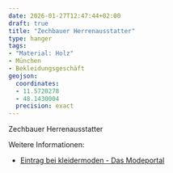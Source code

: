 ```yaml
---
date: 2026-01-27T12:47:44+02:00
draft: true
title: "Zechbauer Herrenausstatter"
type: hanger
tags:
- "Material: Holz"
- München
- Bekleidungsgeschäft
geojson:
  coordinates:
  - 11.5720278
  - 48.1430004
  precision: exact
---
```

Zechbauer Herrenausstatter

<div class="notes">
Weitere Informationen:
<ul>
<li><a href="https://www.kleidermoden.com/mode-zechbauer-gmbh-in-muenchen-4999">Eintrag bei kleidermoden - Das Modeportal</a></li>
</ul>
</div>
